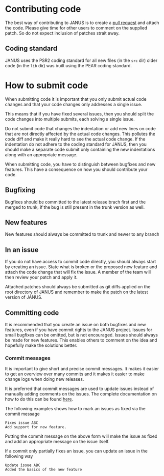 # Contributing code
The best way of contributing to JANUS is to create a [pull request](https://github.com/janus-ssp/janus/pulls) and attach the code. Please give time for other users to comment on the supplied patch. So do not expect inclusion of patches strait away.

## Coding standard
JANUS uses the PSR2 coding standard for all new files (in the ``src`` dir) older code (in the ``lib`` dir) was built using the PEAR coding standard.

# How to submit code

When submitting code it is important that you only submit actual code changes and that your code changes only addresses a single issue.

This means that if you have fixed several issues, then you should split the code changes into multiple submits, each solving a single issue.

Do not submit code that changes the indentation or add new lines on code that are not directly affected by the actual code changes. This pollutes the code diff and make it really hard to see the actual code change. If the indentation do not adhere to the coding standard for JANUS, then you should make a separate code submit only containing the new indentations along with an appropriate message.

When submitting code, you have to distinguish between bugfixes and new features. This have a consequence on how you should contribute your code.

## Bugfixing

Bugfixes should be committed to the latest release brach first and the merged to trunk, if the bug is still present in the trunk version as well.

## New features

New features should always be committed to trunk and newer to any branch

## In an issue

If you do not have access to commit code directly, you should always start by creating an issue. State what is broken or the proposed new feature and attach the code change that will fix the issue. A member of the team will then review your patch and apply it.

Attached patches should always be submitted as git diffs applied on the root directory of JANUS and remember to make the patch on the latest version of JANUS.

## Committing code

It is recommended that you create an issue on both bugfixes and new features, even if you have commit rights to the JANUS project. Issues for small bugfixes can be omitted, but is not encouraged. Issues should always be made for new features. This enables others to comment on the idea and hopefully make the solutions better.

### Commit messages

It is important to give short and precise commit messages. It makes it easier to get an overview over many commits and it makes it easier to make change logs when doing new releases.

It is preferred that commit messages are used to update issues instead of manually adding comments on the issues. The complete documentation on how to do this can be found [here](http://code.google.com/p/support/wiki/IssueTracker#Integration_with_version_control).

The following examples shows how to mark an issues as fixed via the commit message

    Fixes issue ABC
    Add support for new feature.

Putting the commit message on the above form will make the issue as fixed and add an appropriate message on the issue itself.

If a commit only partially fixes an issue, you can update an issue in the following way

    Update issue ABC
    Added the basics of the new feature
